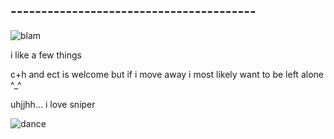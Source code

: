 ## ----------------------------------------
![blam](https://github.com/MellowAmaryllis/MellowAmaryllis/assets/166118914/1d07b90c-39fe-4a7f-94f0-e79359847093)







i like a few things

c+h and ect is welcome but if i move away i most likely want to be left alone ^_^

uhjjhh... i love sniper

![dance](https://github.com/MellowAmaryllis/MellowAmaryllis/assets/166118914/1083ea3c-589d-46cd-b28e-a5bbfa59c007)
